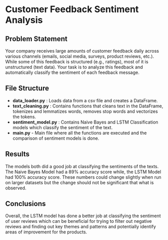 # Customer Feedback Sentiment Analysis

## Problem Statement
Your company receives large amounts of customer feedback daily across various channels (emails, social media, surveys, product reviews, etc.). While some of this feedback is structured (e.g., ratings), most of it is unstructured (text data). Your task is to analyze this feedback and automatically classify the sentiment of each feedback message.

## File Structure
- **data_loader.py** : Loads data from a csv file and creates a DataFrame.
- **text_cleaning.py** : Contains functions that cleans text in the DataFrame, tokenizes and lemmatizes words, removes stop words and vectorizes the tokens.
- **sentiment_model.py** : Contains Naive Bayes and LSTM Classification models which classify the sentiment of the text.
- **main.py** - Main file where all the functions are executed and the comparison of sentiment models is done.

## Results
The models both did a good job at classifying the sentiments of the texts. The Naive Bayes Model had a 89% accuracy score while, the LSTM Model had 100% accuracy score. These numbers could change slightly when run on larger datasets but the change should not be significant that what is observed.

## Conclusions
Overall, the LSTM model has done a better job at classifying the sentiment of user reviews which can be beneficial for trying to filter out negative reviews and finding out key themes and patterns and potentially identify areas of improvement for the products.